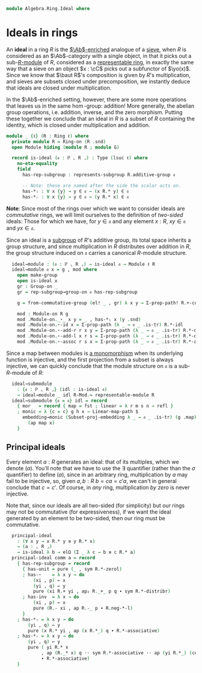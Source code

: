 <!--
```agda
open import Algebra.Group.Subgroup
open import Algebra.Ring.Module
open import Algebra.Group.Ab
open import Algebra.Prelude
open import Algebra.Group
open import Algebra.Ring

open import Cat.Functor.FullSubcategory

open import Data.Power

open import Meta.Bind
```
-->

```agda
module Algebra.Ring.Ideal where
```

# Ideals in rings

An **ideal** in a ring $R$ is the [$\Ab$-enriched] analogue of a
[sieve], when $R$ is considered as an $\Ab$-category with a single
object, in that it picks out a sub-[$R$-module] of $R$, considered as a
[representable ring], in exactly the same way that a sieve on an object
$x : \cC$ picks out a subfunctor of $\yo(x)$. Since we know that $\baut
R$'s composition is given by $R$'s multiplication, and sieves are
subsets closed under precomposition, we instantly deduce that ideals are
closed under multiplication.

[$\Ab$-enriched]: Cat.Abelian.Base.html#ab-enriched-categories
[sieve]: Cat.Diagram.Sieve.html
[$R$-module]: Algebra.Ring.Module.html#modules
[representable ring]: Algebra.Ring.Module.html#representable-modules

In the $\Ab$-enriched setting, however, there are some more operations
that leaves us in the same $\hom$-group: addition! More generally, the
abelian group operations, i.e. addition, inverse, and the zero morphism.
Putting these together we conclude that an ideal in $R$ is a subset of
$R$ containing the identity, which is closed under multiplication and
addition.


```agda
module _ {ℓ} (R : Ring ℓ) where
  private module R = Ring-on (R .snd)
  open Module hiding (module R ; module G)

  record is-ideal (𝔞 : ℙ ⌞ R ⌟) : Type (lsuc ℓ) where
    no-eta-equality
    field
      has-rep-subgroup : represents-subgroup R.additive-group 𝔞

      -- Note: these are named after the side the scalar acts on.
      has-*ₗ : ∀ x {y} → y ∈ 𝔞 → (x R.* y) ∈ 𝔞
      has-*ᵣ : ∀ x {y} → y ∈ 𝔞 → (y R.* x) ∈ 𝔞
```

**Note**: Since most of the rings over which we want to consider ideals
are _commutative_ rings, we will limit ourselves to the definition of
_two-sided_ ideals: Those for which we have, for $y \in \mathfrak{a}$
and any element $x : R$, $xy \in \mathfrak{a}$ and $yx \in
\mathfrak{a}$.

<!--
```agda
    open represents-subgroup has-rep-subgroup
      renaming ( has-unit to has-0 ; has-⋆ to has-+ ; has-inv to has-neg )
      public

    ideal→normal : normal-subgroup R.additive-group 𝔞
    ideal→normal .normal-subgroup.has-rep = has-rep-subgroup
    ideal→normal .normal-subgroup.has-conjugate {y = y} x∈𝔞 =
      subst (_∈ 𝔞) (sym (ap (y R.+_) R.+-commutes ∙ R.cancell R.+-invr)) x∈𝔞

    open normal-subgroup ideal→normal hiding (has-rep) public
```
-->

Since an ideal is a [subgroup] of $R$'s additive group, its total space
inherits a group structure, and since multiplication in $R$ distributes
over addition in $R$, the group structure induced on $\mathfrak{a}$
carries a canonical $R$-module structure.

[subgroup]: Algebra.Group.Subgroup.html

```agda
  ideal→module : (𝔞 : ℙ ⌞ R ⌟) → is-ideal 𝔞 → Module ℓ R
  ideal→module 𝔞 x = g , mod where
    open make-group
    open is-ideal x
    gr : Group-on _
    gr = rep-subgroup→group-on 𝔞 has-rep-subgroup

    g = from-commutative-group (el! _ , gr) λ x y → Σ-prop-path! R.+-commutes

    mod : Module-on R g
    mod .Module-on._⋆_ x y = _ , has-*ₗ x (y .snd)
    mod .Module-on.⋆-id x = Σ-prop-path (λ _ → 𝔞 _ .is-tr) R.*-idl
    mod .Module-on.⋆-add-r r x y = Σ-prop-path (λ _ → 𝔞 _ .is-tr) R.*-distribl
    mod .Module-on.⋆-add-l x r s = Σ-prop-path (λ _ → 𝔞 _ .is-tr) R.*-distribr
    mod .Module-on.⋆-assoc r s x = Σ-prop-path (λ _ → 𝔞 _ .is-tr) R.*-associative
```

Since a map between modules is [a monomorphism] when its underlying
function is injective, and the first projection from a subset is always
injective, we can quickly conclude that the module structure on
$\mathfrak{a}$ is a sub-$R$-module of $R$:

[a monomorphism]: Cat.Morphism.html#monos

```agda
  ideal→submodule
    : {𝔞 : ℙ ⌞ R ⌟} (idl : is-ideal 𝔞)
    → ideal→module _ idl R-Mod.↪ representable-module R
  ideal→submodule {𝔞 = 𝔞} idl = record
    { mor   = record { map = fst ; linear = λ r m s n → refl }
    ; monic = λ {c = c} g h x → Linear-map-path $
      embedding→monic (Subset-proj-embedding λ _ → 𝔞 _ .is-tr) (g .map) (h .map)
        (ap map x)
    }
```

## Principal ideals

Every element $a : R$ generates an ideal: that of its multiples, which
we denote $(a)$. You'll note that we have to use the $\exists$
quantifier (rather than the $\sigma$ quantifier) to define $(a)$, since
in an arbitrary ring, multiplication by $a$ may fail to be injective,
so, given $a, b : R$ $b = ca = c'a$, we can't in general conclude that
$c = c'$.  Of course, in _any_ ring, multiplication _by zero_ is never
injective.

Note that, since our ideals are all two-sided (for simplicity) but our
rings may not be commutative (for expressiveness), if we want the ideal
generated by an element to be two-sided, then our ring must be
commutative.

```agda
  principal-ideal
    : (∀ x y → x R.* y ≡ y R.* x)
    → (a : ⌞ R ⌟)
    → is-ideal λ b → elΩ (Σ _ λ c → b ≡ c R.* a)
  principal-ideal comm a = record
    { has-rep-subgroup = record
      { has-unit = pure (_ , sym R.*-zerol)
      ; has-⋆    = λ x y → do
          (xi , p) ← x
          (yi , q) ← y
          pure (xi R.+ yi , ap₂ R._+_ p q ∙ sym R.*-distribr)
      ; has-inv  = λ x → do
          (xi , p) ← x
          pure (R.- xi , ap R.-_ p ∙ R.neg-*-l)
      }
    ; has-*ₗ = λ x y → do
        (yi , q) ← y
        pure (x R.* yi , ap (x R.*_) q ∙ R.*-associative)
    ; has-*ᵣ = λ x y → do
        (yi , q) ← y
        pure ( yi R.* x
             , ap (R._* x) q ·· sym R.*-associative ·· ap (yi R.*_) (comm a x)
             ∙ R.*-associative)
    }
```
